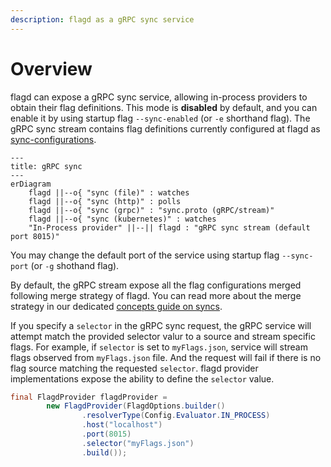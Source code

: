 ```yaml
---
description: flagd as a gRPC sync service
---
```


# Overview

flagd can expose a gRPC sync service, allowing in-process providers to obtain their flag definitions.
This mode is **disabled** by default, and you can enable it by using startup flag `--sync-enabled` (or `-e` shorthand flag).
The gRPC sync stream contains flag definitions currently configured at flagd as [sync-configurations](./sync-configuration.md).

```mermaid
---
title: gRPC sync
---
erDiagram
    flagd ||--o{ "sync (file)" : watches
    flagd ||--o{ "sync (http)" : polls
    flagd ||--o{ "sync (grpc)" : "sync.proto (gRPC/stream)"
    flagd ||--o{ "sync (kubernetes)" : watches
    "In-Process provider" ||--|| flagd : "gRPC sync stream (default port 8015)"
```

You may change the default port of the service using startup flag `--sync-port` (or `-g` shothand flag).

By default, the gRPC stream expose all the flag configurations merged following merge strategy of flagd.
You can read more about the merge strategy in our dedicated [concepts guide on syncs](../concepts/syncs.md).

If you specify a `selector` in the gRPC sync request, the gRPC service will attempt match the provided selector valur to a source and stream specific flags.
For example, if `selector` is set to `myFlags.json`, service will stream flags observed from `myFlags.json` file.
And the request will fail if there is no flag source matching the requested `selector`.
flagd provider implementations expose the ability to define the `selector` value.

```java
final FlagdProvider flagdProvider =
        new FlagdProvider(FlagdOptions.builder()
                .resolverType(Config.Evaluator.IN_PROCESS)
                .host("localhost")
                .port(8015)
                .selector("myFlags.json")
                .build());
```
